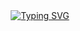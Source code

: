 <div align="center">
  <a href="https://git.io/typing-svg">
    <img src="https://readme-typing-svg.demolab.com?font=Lucida+Console&size=26&pause=1000&color=8CC867&width=435&lines=Hello+there%2C+I'm+Mansi+%F0%9F%91%8B" alt="Typing SVG" />
  </a>
</div>

<!--
**mansiauti/mansiauti** is a ✨ _special_ ✨ repository because its `README.md` (this file) appears on your GitHub profile.

Here are some ideas to get you started:

- 🔭 I’m currently working on ...
- 🌱 I’m currently learning ...
- 👯 I’m looking to collaborate on ...
- 🤔 I’m looking for help with ...
- 💬 Ask me about ...
- 📫 How to reach me: ...
- 😄 Pronouns: ...
- ⚡ Fun fact: ...
-->
